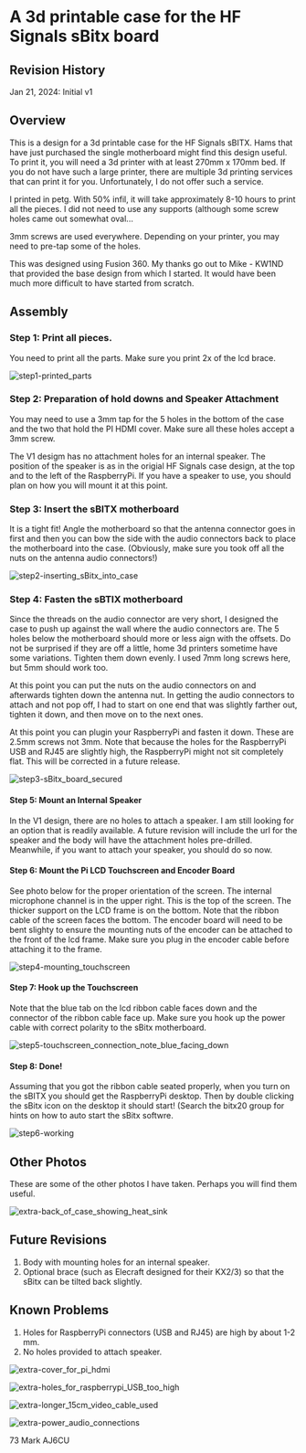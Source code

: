 # A 3d printable case for the HF Signals sBitx board

## Revision History
Jan 21, 2024:	Initial v1

## Overview
This is a design for a 3d printable case for the HF Signals sBITX. Hams that have just purchased the single motherboard might find this design useful. To print it, you will need a 3d printer with at least 270mm x 170mm bed. If you do not have such a large printer, there are multiple 3d printing services that can print it for you. Unfortunately, I do not offer such a service. 

I printed in petg. With 50% infil, it will take approximately 8-10 hours to print all the pieces. I did not need to use any supports (although some screw holes came out somewhat oval...

3mm screws are used everywhere. Depending on your printer, you may need to pre-tap some of the holes. 

This was designed using Fusion 360. My thanks go out to Mike - KW1ND that provided the base design from which I started. It would have been much more difficult to have started from scratch.

## Assembly
### Step 1: Print all pieces. 
You need to print all the parts. Make sure you print 2x of the lcd brace.

![step1-printed_parts](https://github.com/AJ6CU/3d-printer-models/assets/70183884/02d0f8e6-e5b1-4860-b22e-0165b237ce7d)

### Step 2: Preparation of hold downs and Speaker Attachment
You may need to use a 3mm tap for the 5 holes in the bottom of the case and the two that hold the PI HDMI cover. Make sure all these holes accept a 3mm screw. 

The V1 desigm has no attachment holes for an internal speaker. The position of the speaker is as in the origial HF Signals case design, at the top and to the left of the RaspberryPi. If you have a speaker to use, you should plan on how you will mount it at this point.

### Step 3: Insert the sBITX motherboard
It is a tight fit!  Angle the motherboard so that the antenna connector goes in first and then you can bow the side with the audio connectors back to place the motherboard into the case. (Obviously, make sure you took off all the nuts on the antenna audio connectors!)

![step2-inserting_sBitx_into_case](https://github.com/AJ6CU/3d-printer-models/assets/70183884/b0cd26a2-13df-41a7-b671-91b1a919e66a)

### Step 4: Fasten the sBTIX motherboard
Since the threads on the audio connector are very short, I designed the case to push up against the wall where the audio connectors are. The 5 holes below the motherboard should more or less aign with the offsets. Do not be surprised if they are off a little, home 3d printers sometime have some variations. Tighten them down evenly. I used 7mm long screws here, but 5mm should work too.

At this point you can put the nuts on the audio connectors on and afterwards tighten down the antenna nut. In getting the audio connectors to attach and not pop off, I had to start on one end that was slightly farther out, tighten it down, and then move on to the next ones. 

At this point you can plugin your RaspberryPi and fasten it down. These are 2.5mm screws not 3mm.  Note that because the holes for the RaspberryPi USB and RJ45 are slightly high, the RaspberryPi might not sit completely flat. This will be corrected in a future release.

![step3-sBitx_board_secured](https://github.com/AJ6CU/3d-printer-models/assets/70183884/c0db8eff-4802-470e-8179-6dad25d29d58)

#### Step 5: Mount an Internal Speaker
In the V1 design, there are no holes to attach a speaker. I am still looking for an option that is readily available. A future revision will include the url for the speaker and the body will have the attachment holes pre-drilled. Meanwhile, if you want to attach your speaker, you should do so now.

#### Step 6: Mount the Pi LCD Touchscreen and Encoder Board
See photo below for the proper orientation of the screen. The internal microphone channel is in the upper right. This is the top of the screen. The thicker support on the LCD frame is on the bottom. Note that the ribbon cable of the screen faces the bottom. The encoder board will need to be bent slighty to ensure the mounting nuts of the encoder can be attached to the front of the lcd frame. Make sure you plug in the encoder cable before attaching it to the frame.

![step4-mounting_touchscreen](https://github.com/AJ6CU/3d-printer-models/assets/70183884/81e31009-2d32-44e5-aed0-26ea0dd7dd23)

#### Step 7: Hook up the Touchscreen
Note that the blue tab on the lcd ribbon cable faces down and the connector of the ribbon cable face up. Make sure you hook up the power cable with correct polarity to the sBitx motherboard.

![step5-touchscreen_connection_note_blue_facing_down](https://github.com/AJ6CU/3d-printer-models/assets/70183884/386f77ad-6243-4021-9352-a4285570306f)

#### Step 8: Done!
Assuming that you got the ribbon cable seated properly, when you turn on the sBITX you should get the RaspberryPi desktop. Then by double clicking the sBitx icon on the desktop it should start! (Search the bitx20 group for hints on how to auto start the sBitx softwre.

![step6-working](https://github.com/AJ6CU/3d-printer-models/assets/70183884/8dbc2519-6e0e-4cc4-a66d-54d853a559c2)

## Other Photos
These are some of the other photos I have taken. Perhaps you will find them useful.

![extra-back_of_case_showing_heat_sink](https://github.com/AJ6CU/3d-printer-models/assets/70183884/87fdd7ca-0bc6-4e11-bb5c-6a09dbfa0cab)

## Future Revisions
1. Body with mounting holes for an internal speaker.
2. Optional brace (such as Elecraft designed for their KX2/3) so that the sBitx can be tilted back slightly.

## Known Problems
1. Holes for RaspberryPi connectors (USB and RJ45) are high by about 1-2 mm. 
2. No holes provided to attach speaker.

![extra-cover_for_pi_hdmi](https://github.com/AJ6CU/3d-printer-models/assets/70183884/ac4a55d3-e08d-4f37-b58f-6fe6c431fe2c)

![extra-holes_for_raspberrypi_USB_too_high](https://github.com/AJ6CU/3d-printer-models/assets/70183884/66b72fa7-ffef-4250-9f4c-d5567024cd4e)

![extra-longer_15cm_video_cable_used](https://github.com/AJ6CU/3d-printer-models/assets/70183884/2dd9e33d-16d7-4fb0-b298-019776fcc795)

![extra-power_audio_connections](https://github.com/AJ6CU/3d-printer-models/assets/70183884/b84e9697-7e6a-4ff3-800b-c0cc639cf8cb)


73
Mark
AJ6CU
